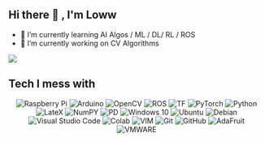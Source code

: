 ## Hi there 👋 , I'm Loww

- 🌱 I’m currently learning AI Algos / ML / DL/ RL / ROS
- 🔭 I’m currently working on CV Algorithms

![](https://komarev.com/ghpvc/?username=lowwhit&color=blue&label=lowws+stalkers)

## Tech I mess with
<p align="center">
  <img alt="Raspberry Pi" src="https://img.shields.io/badge/-RaspberryPi-C51A4A?style=for-the-badge&logo=Raspberry-Pi"/>
  <img alt="Arduino" src="https://img.shields.io/badge/-Arduino-00979D?style=for-the-badge&logo=Arduino&logoColor=white"/>
  <img alt="OpenCV" src="https://img.shields.io/badge/opencv-%23white.svg?style=for-the-badge&logo=opencv&logoColor=white"/>
  <img alt= "ROS" src= "https://img.shields.io/badge/ROS-22314E?style=for-the-badge&logo=ROS&logoColor=white"/>
  <img alt= "TF" src= "https://img.shields.io/badge/TensorFlow-FF6F00?style=for-the-badge&logo=tensorflow&logoColor=white"/>
  <img alt= "PyTorch" src= "https://img.shields.io/badge/PyTorch-EE4C2C?style=for-the-badge&logo=pytorch&logoColor=white"/>
  <img alt= "Python" src= "https://img.shields.io/badge/Python-FFD43B?style=for-the-badge&logo=python&logoColor=blue"/>
  <img alt= "LateX" src= "https://img.shields.io/badge/LaTeX-47A141?style=for-the-badge&logo=LaTeX&logoColor=white"/>
  <img alt= "NumPY" src= "https://img.shields.io/badge/Numpy-777BB4?style=for-the-badge&logo=numpy&logoColor=white"/>
  <img alt= "PD" src= "https://img.shields.io/badge/Pandas-2C2D72?style=for-the-badge&logo=pandas&logoColor=white"/>
  <img alt="Windows 10" src="https://img.shields.io/badge/Windows-0078D6?style=for-the-badge&logo=windows&logoColor=white" />
  <img alt="Ubuntu" src="https://img.shields.io/badge/Ubuntu-E95420?style=for-the-badge&logo=ubuntu&logoColor=white" />
  <img alt="Debian" src="https://img.shields.io/badge/Debian-D70A53?style=for-the-badge&logo=debian&logoColor=white" />
  <img alt="Visual Studio Code" src="https://img.shields.io/badge/VisualStudioCode-0078d7.svg?style=for-the-badge&logo=visual-studio-code&logoColor=white"/>
  <img alt= "Colab" src= "https://img.shields.io/badge/Colab-F9AB00?style=for-the-badge&logo=googlecolab&color=525252"/>
  <img alt= "VIM" src= "https://img.shields.io/badge/VIM-%2311AB00.svg?&style=for-the-badge&logo=vim&logoColor=white"/>
  <img alt="Git" src="https://img.shields.io/badge/git-%23F05033.svg?style=for-the-badge&logo=git&logoColor=white"/>
  <img alt="GitHub" src="https://img.shields.io/badge/github-%23121011.svg?style=for-the-badge&logo=github&logoColor=white"/>
  <img alt="AdaFruit" src="https://img.shields.io/badge/adafruit-000000?style=for-the-badge&logo=adafruit&logoColor=white"/>
  <img alt="VMWARE" src="https://img.shields.io/badge/VMware-231f20?style=for-the-badge&logo=VMware&logoColor=white"/>
</p>


<!--
**lowwhit/lowwhit** is a ✨ _special_ ✨ repository because its `README.md` (this file) appears on your GitHub profile.

Here are some ideas to get you started:

- 🔭 I’m currently working on ...
- 🌱 I’m currently learning ...
- 👯 I’m looking to collaborate on ...
- 🤔 I’m looking for help with ...
- 💬 Ask me about ...
- 📫 How to reach me: ...
- 😄 Pronouns: ...
- ⚡ Fun fact: ...
<img alt= "" src= ""/>
-->

